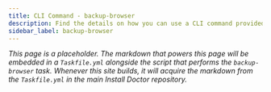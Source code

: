 ```yaml
---
title: CLI Command - backup-browser
description: Find the details on how you can use a CLI command provided by Install Doctor to backup your browser settings to an encrypted Git, as well as integrate the feature into your Install Doctor fork.
sidebar_label: backup-browser
---
```


*This page is a placeholder. The markdown that powers this page will be embedded in a `Taskfile.yml` alongside the script that performs the `backup-browser` task. Whenever this site builds, it will acquire the markdown from the `Taskfile.yml` in the main Install Doctor repository.*
